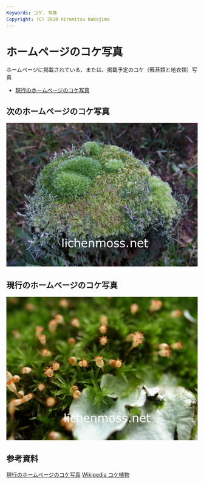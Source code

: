 ```yaml
---
Keywords: コケ, 写真
Copyright: (C) 2020 Hiromitsu Nakajima
---
```


# ホームページのコケ写真

ホームページに掲載されている、または、掲載予定のコケ（蘚苔類と地衣類）写真 

* [現行のホームページのコケ写真](#old)

## 次のホームページのコケ写真

![次のホームページのコケ写真](./home_img_new.jpg)

## <span id="old">現行のホームページのコケ写真</span>

![](home_img_old.jpg)

## 参考資料

[現行のホームページのコケ写真](home_img_old.pdf)
[Wikipedia コケ植物](https://ja.wikipedia.org/wiki/%E3%82%B3%E3%82%B1%E6%A4%8D%E7%89%A9)

